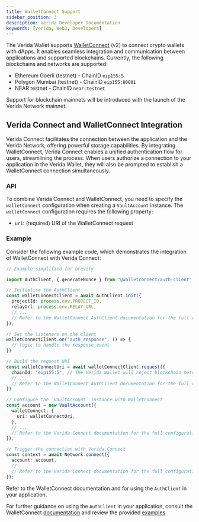 ```yaml
---
title: WalletConnect Support
sidebar_position: 3
description: Verida Developer Documentation
keywords: [Verida, Web3, Developers]
---
```


The Verida Wallet supports [WalletConnect](https://walletconnect.com/) (v2) to connect crypto wallets with dApps. It enables seamless integration and communication between applications and supported blockchains.
Currently, the following blockchains and networks are supported:

- Ethereum Goerli (testnet) - ChainID `eip155:5`
- Polygon Mumbai (testnet) - ChainID `eip155:80001`
- NEAR testnet - ChainID `near:testnet`

Support for blockchain mainnets will be introduced with the launch of the Verida Network mainnet.

## Verida Connect and WalletConnect Integration

Verida Connect facilitates the connection between the application and the Verida Network, offering powerful storage capabilities. By integrating WalletConnect, Verida Connect enables a unified authentication flow for users, streamlining the process.
When users authorize a connection to your application in the Verida Wallet, they will also be prompted to establish a WalletConnect connection simultaneously.

### API

To combine Verida Connect and WalletConnect, you need to specify the `walletConnect` configuration when creating a `VaultAccount` instance. The `walletConnect` configuration requires the following property:

- `uri`: (required) URI of the WalletConnect request

### Example

Consider the following example code, which demonstrates the integration of WalletConnect with Verida Connect:

```ts
// Example simplified for brevity

import AuthClient, { generateNonce } from "@walletconnect/auth-client";

// Initialise the AuthClient
const walletConnectClient = await AuthClient.init({
  projectId: process.env.PROJECT_ID,
  relayUrl: process.env.RELAY_URL,
  // ...
  // Refer to the WalletConnect AuthClient documentation for the full required configuration
});

// Set the listeners on the client
walletConnectClient.on("auth_response", () => {
  // logic to handle the response event
})

// Build the request URI
const walletConnectUri = await walletConnectClient.request({
  chainId: "eip155:5", // The Verida Wallet will reject blockchain network that are not supported
  // ...
  // Refer to the WalletConnect AuthClient documentation for the full required configuration
})

// Configure the `VaultAccount` instance with WalletConnect
const account = new VaultAccount({
  walletConnect: {
    uri: walletConnectUri,
  },
  // ...
  // Refer to the Verida Connect documentation for the full configuration
});

// Trigger the connection with Verida Connect
const context = await Network.connect({
  account: account,
  // ...
  // Refer to the Verida Connect documentation for the full configuration
});
```

Refer to the WalletConnect documentation and  for using the `AuthClient` in your application.


For further guidance on using the `AuthClient` in your application, consult the WalletConnect [documentation](https://walletconnect.com/) and review the provided [examples](https://github.com/WalletConnect/web-examples/blob/main/dapps/react-dapp-auth/pages/index.tsx).
